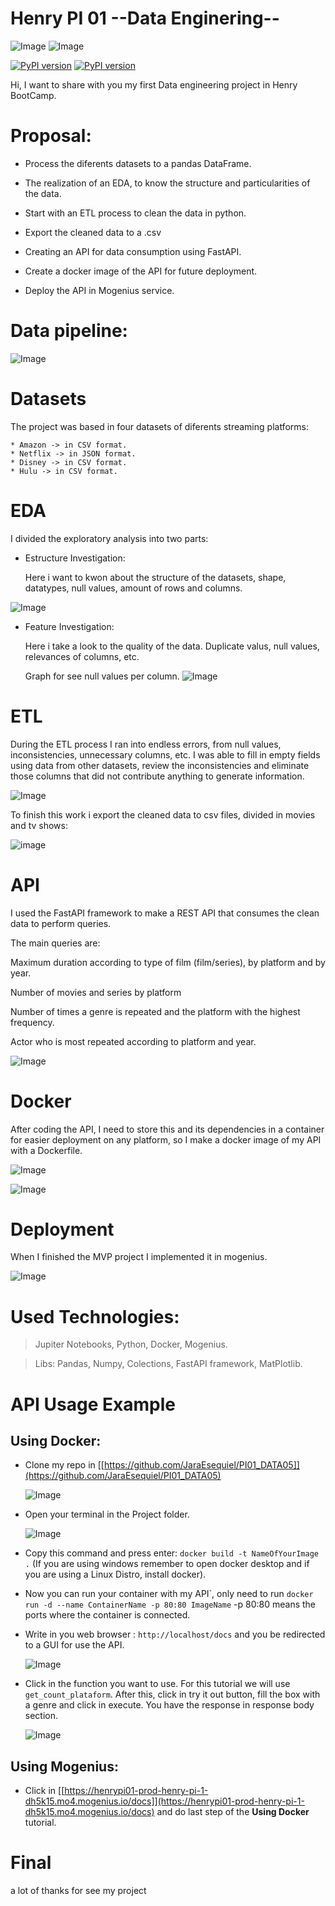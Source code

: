 # Henry PI 01 --Data Enginering--

![Image](src/created-with-python.svg)     ![Image](src/created-with-docker.svg)

[![PyPI version](https://badge.fury.io/py/pandas.svg)](https://badge.fury.io/py/pandas)
[![PyPI version](https://badge.fury.io/py/fastapi.svg)](https://badge.fury.io/py/fastapi)

Hi, I want to share with you my first Data engineering project in Henry BootCamp.

# Proposal:

  * Process the diferents datasets to a pandas DataFrame.

  * The realization of an EDA, to know the structure and particularities of the data.

  * Start with an ETL process to clean the data in python.

  * Export the cleaned data to a .csv

  * Creating an API for data consumption using FastAPI.

  * Create a docker image of the API for future deployment.

  * Deploy the API in Mogenius service.

# Data pipeline:
![Image](src\pipeline.png)

# Datasets

  The project was based in four datasets of diferents streaming platforms:

    * Amazon -> in CSV format.
    * Netflix -> in JSON format.
    * Disney -> in CSV format.
    * Hulu -> in CSV format.

# EDA

I divided the exploratory analysis into two parts:
* Estructure Investigation:
  
    Here i want to kwon about the structure of the datasets, shape, datatypes, null values, amount of rows and columns.

![Image](src\Estructure_investigation.png)

* Feature Investigation:

  Here i take a look to the quality of the data. Duplicate valus, null values, relevances of columns, etc.

  Graph for see null values per column.
  ![Image](src\feature_investigation.png)

# ETL

  During the ETL process I ran into endless errors, from null values, inconsistencies, unnecessary columns, etc. I was able to fill in empty fields using data from other datasets, review the inconsistencies and eliminate those columns that did not contribute anything to generate information.

  ![Image](src/ETL.png)

  To finish this work i export the cleaned data to csv files, divided in movies and tv shows:

  ![image](src/cleaned_data.png)

# API

I used the FastAPI framework to make a REST API that consumes the clean data to perform queries.

The main queries are:

Maximum duration according to type of film (film/series), by platform and by year.

Number of movies and series by platform

Number of times a genre is repeated and the platform with the highest frequency.

Actor who is most repeated according to platform and year.

![Image](src/API.png)

# Docker

After coding the API, I need to store this and its dependencies in a container for easier deployment on any platform, so I make a docker image of my API with a Dockerfile.

![Image](src/dockerfile.png)


![Image](src/container.png)

# Deployment

When I finished the MVP project I implemented it in mogenius.

![Image](src/mogenius.png)

# Used Technologies:

>Jupiter Notebooks, Python, Docker, Mogenius.

>Libs: Pandas, Numpy, Colections, FastAPI framework, MatPlotlib.

# API Usage Example

## Using Docker:

* Clone my repo in [[https://github.com/JaraEsequiel/PI01_DATA05]](https://github.com/JaraEsequiel/PI01_DATA05)

  ![Image](src/clone_repo.png)

* Open your terminal in  the Project folder.

  ![Image](src/terminal.png)

* Copy this command and press enter: ```docker build -t NameOfYourImage .``` (If you are using windows remember to open docker desktop and if you are using a Linux Distro, install docker).

* Now you can run your container with my API`, only need to run  ```docker run -d --name ContainerName -p 80:80 ImageName``` -p 80:80 means the ports where the container is connected.

* Write in you web browser : ```http://localhost/docs``` and you be redirected to a GUI for use the API.

  ![Image](src/localhostapi.png)

* Click in the function you want to use. For this tutorial we will use `get_count_plataform`. After this, click in try it out button, fill the box with a genre and click in execute. You have the response in response body section.

  ![Image](src/response%20api.png)

## Using Mogenius:

* Click in [[https://henrypi01-prod-henry-pi-1-dh5k15.mo4.mogenius.io/docs]](https://henrypi01-prod-henry-pi-1-dh5k15.mo4.mogenius.io/docs) and do last step of the **Using Docker** tutorial.

# Final

a lot of thanks for see my project
